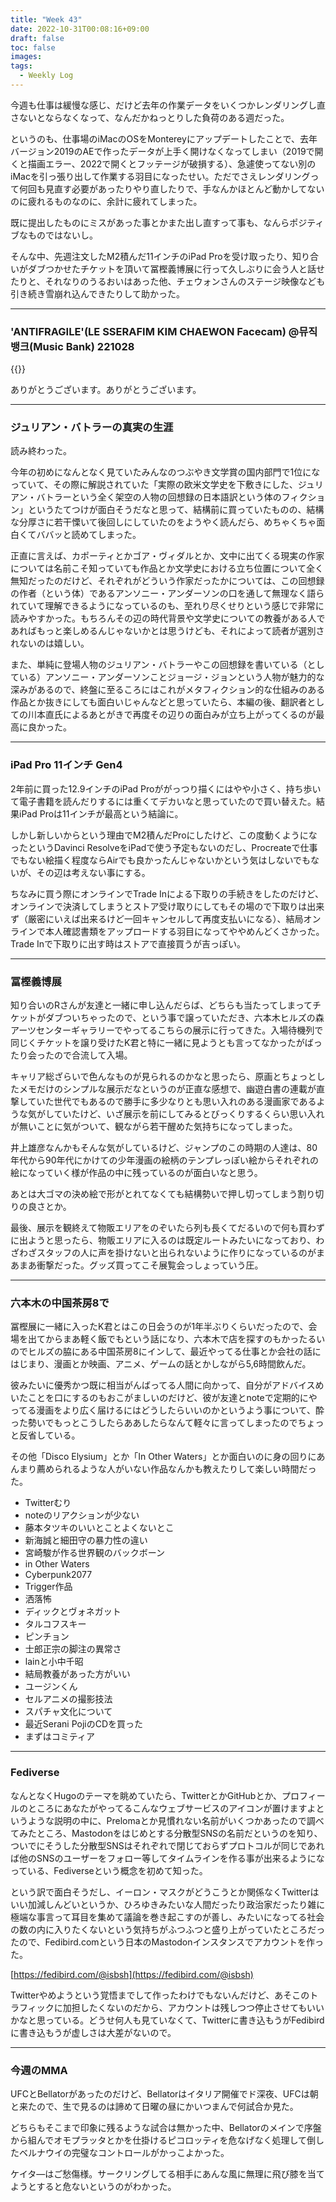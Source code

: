 ```yaml
---
title: "Week 43"
date: 2022-10-31T00:08:16+09:00
draft: false
toc: false
images:
tags:
  - Weekly Log
---
```


今週も仕事は緩慢な感じ、だけど去年の作業データをいくつかレンダリングし直さないとならなくなって、なんだかねっとりした負荷のある週だった。  

というのも、仕事場のiMacのOSをMontereyにアップデートしたことで、去年バージョン2019のAEで作ったデータが上手く開けなくなってしまい（2019で開くと描画エラー、2022で開くとフッテージが破損する）、急遽使ってない別のiMacを引っ張り出して作業する羽目になったせい。ただでさえレンダリングって何回も見直す必要があったりやり直したりで、手なんかほとんど動かしてないのに疲れるものなのに、余計に疲れてしまった。

既に提出したものにミスがあった事とかまた出し直すって事も、なんらポジティブなものではないし。

そんな中、先週注文したM2積んだ11インチのiPad Proを受け取ったり、知り合いがダブつかせたチケットを頂いて冨樫義博展に行って久しぶりに会う人と話せたりと、それなりのうるおいはあった他、チェウォンさんのステージ映像なども引き続き雪崩れ込んできたりして助かった。

<!--more-->

---

### **'ANTIFRAGILE'(LE SSERAFIM KIM CHAEWON Facecam) @뮤직뱅크(Music Bank) 221028**

{{<youtube rfmIwaiLDE8>}}

ありがとうございます。ありがとうございます。

---

### ジュリアン・バトラーの真実の生涯

読み終わった。

今年の初めになんとなく見ていたみんなのつぶやき文学賞の国内部門で1位になっていて、その際に解説されていた「実際の欧米文学史を下敷きにした、ジュリアン・バトラーという全く架空の人物の回想録の日本語訳という体のフィクション」というたてつけが面白そうだなと思って、結構前に買っていたものの、結構な分厚さに若干慄いて後回しにしていたのをようやく読んだら、めちゃくちゃ面白くてババッと読めてしまった。

正直に言えば、カポーティとかゴア・ヴィダルとか、文中に出てくる現実の作家については名前こそ知っていても作品とか文学史における立ち位置について全く無知だったのだけど、それぞれがどういう作家だったかについては、この回想録の作者（という体）であるアンソニー・アンダーソンの口を通して無理なく語られていて理解できるようになっているのも、至れり尽くせりという感じで非常に読みやすかった。もちろんその辺の時代背景や文学史についての教養がある人であればもっと楽しめるんじゃないかとは思うけども、それによって読者が選別されないのは嬉しい。

また、単純に登場人物のジュリアン・バトラーやこの回想録を書いている（としている）アンソニー・アンダーソンことジョージ・ジョンという人物が魅力的な深みがあるので、終盤に至るころにはこれがメタフィクション的な仕組みのある作品とか抜きにしても面白いじゃんなどと思っていたら、本編の後、翻訳者としての川本直氏によるあとがきで再度その辺りの面白みが立ち上がってくるのが最高に良かった。

---

### iPad Pro 11インチ Gen4

2年前に買った12.9インチのiPad Proががっつり描くにはやや小さく、持ち歩いて電子書籍を読んだりするには重くてデカいなと思っていたので買い替えた。結果iPad Proは11インチが最高という結論に。

しかし新しいからという理由でM2積んだProにしたけど、この度動くようになったというDavinci ResolveをiPadで使う予定もないのだし、Procreateで仕事でもない絵描く程度ならAirでも良かったんじゃないかという気はしないでもないが、その辺は考えない事にする。

ちなみに買う際にオンラインでTrade Inによる下取りの手続きをしたのだけど、オンラインで決済してしまうとストア受け取りにしてもその場ので下取りは出来ず（厳密にいえば出来るけど一回キャンセルして再度支払いになる）、結局オンラインで本人確認書類をアップロードする羽目になってややめんどくさかった。Trade Inで下取りに出す時はストアで直接買うが吉っぽい。

---

### 冨樫義博展

知り合いのRさんが友達と一緒に申し込んだらば、どちらも当たってしまってチケットがダブついちゃったので、という事で譲っていただき、六本木ヒルズの森アーツセンターギャラリーでやってるこちらの展示に行ってきた。入場待機列で同じくチケットを譲り受けたK君と特に一緒に見ようとも言ってなかったがばったり会ったので合流して入場。

キャリア総ざらいで色んなものが見られるのかなと思ったら、原画とちょっとしたメモだけのシンプルな展示だなというのが正直な感想で、幽遊白書の連載が直撃していた世代でもあるので勝手に多少なりとも思い入れのある漫画家であるような気がしていたけど、いざ展示を前にしてみるとびっくりするくらい思い入れが無いことに気がついて、観ながら若干醒めた気持ちになってしまった。

井上雄彦なんかもそんな気がしているけど、ジャンプのこの時期の人達は、80年代から90年代にかけての少年漫画の絵柄のテンプレっぽい絵からそれぞれの絵になっていく様が作品の中に残っているのが面白いなと思う。

あとは大ゴマの決め絵で形がとれてなくても結構勢いで押し切ってしまう割り切りの良さとか。

最後、展示を観終えて物販エリアをのぞいたら列も長くてだるいので何も買わずに出ようと思ったら、物販エリアに入るのは既定ルートみたいになっており、わざわざスタッフの人に声を掛けないと出られないように作りになっているのがまあまあ衝撃だった。グッズ買ってこそ展覧会っしょっていう圧。

---

### 六本木の中国茶房8で

冨樫展に一緒に入ったK君とはこの日会うのが1年半ぶりくらいだったので、会場を出てからまあ軽く飯でもという話になり、六本木で店を探すのもかったるいのでヒルズの脇にある中国茶房8にインして、最近やってる仕事とか会社の話にはじまり、漫画とか映画、アニメ、ゲームの話とかしながら5,6時間飲んだ。

彼みたいに優秀かつ既に相当がんばってる人間に向かって、自分がアドバイスめいたことを口にするのもおこがましいのだけど、彼が友達とnoteで定期的にやってる漫画をより広く届けるにはどうしたらいいのかというよう事について、酔った勢いでもっとこうしたらああしたらなんて軽々に言ってしまったのでちょっと反省している。

その他「Disco Elysium」とか「In Other Waters」とか面白いのに身の回りにあんまり薦められるような人がいない作品なんかも教えたりして楽しい時間だった。

- Twitterむり
- noteのリアクションが少ない
- 藤本タツキのいいとことよくないとこ
- 新海誠と細田守の暴力性の違い
- 宮崎駿が作る世界観のバックボーン
- in Other Waters
- Cyberpunk2077
- Trigger作品
- 洒落怖
- ディックとヴォネガット
- タルコフスキー
- ピンチョン
- 士郎正宗の脚注の異常さ
- lainと小中千昭
- 結局教養があった方がいい
- ユージンくん
- セルアニメの撮影技法
- スパチャ文化について
- 最近Serani PojiのCDを買った
- まずはコミティア

---

### Fediverse

なんとなくHugoのテーマを眺めていたら、TwitterとかGitHubとか、プロフィールのところにあなたがやってるこんなウェブサービスのアイコンが置けますよというような説明の中に、Prelomaとか見慣れない名前がいくつかあったので調べてみたところ、Mastodonをはじめとする分散型SNSの名前だというのを知り、ついでにそうした分散型SNSはそれぞれで閉じておらずプロトコルが同じであれば他のSNSのユーザーをフォロー等してタイムラインを作る事が出来るようになっている、Fediverseという概念を初めて知った。

という訳で面白そうだし、イーロン・マスクがどうこうとか関係なくTwitterはいい加減しんどいというか、ひろゆきみたいな人間だったり政治家だったり雑に極端な事言って耳目を集めて議論を巻き起こすのが善し、みたいになってる社会の数の内に入りたくないという気持ちがふつふつと盛り上がっていたところだったので、Fedibird.comという日本のMastodonインスタンスでアカウントを作った。

[https://fedibird.com/@isbsh](https://fedibird.com/@isbsh)

Twitterやめようという覚悟までして作ったわけでもないんだけど、あそこのトラフィックに加担したくないのだから、アカウントは残しつつ停止させてもいいかなと思っている。どうせ何人も見ていなくて、Twitterに書き込もうがFedibirdに書き込もうが虚しさは大差がないので。


---

### 今週のMMA

UFCとBellatorがあったのだけど、Bellatorはイタリア開催でド深夜、UFCは朝と来たので、生で見るのは諦めて日曜の昼にかいつまんで何試合か見た。

どちらもそこまで印象に残るような試合は無かった中、Bellatorのメインで序盤から組んでオモプラッタとかを仕掛けるピコロッティを危なげなく処理して倒したベルナウイの完璧なコントロールがかっこよかった。

ケイタ―はご愁傷様。サークリングしてる相手にあんな風に無理に飛び膝を当てようとすると危ないというのがわかった。